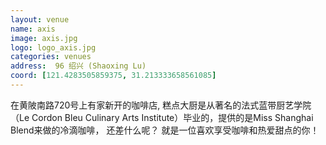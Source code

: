 ```yaml
---
layout: venue
name: axis
image: axis.jpg
logo: logo_axis.jpg
categories: venues
address:  96 绍兴 (Shaoxing Lu)
coord: [121.4283505859375, 31.213333658561085]
---
```


在黄陂南路720号上有家新开的咖啡店, 糕点大厨是从著名的法式蓝带厨艺学院（Le Cordon Bleu Culinary Arts Institute）毕业的，提供的是Miss Shanghai Blend来做的冷滴咖啡， 还差什么呢？ 就是一位喜欢享受咖啡和热爱甜点的你！ 
